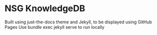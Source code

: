 # NSG KnowledgeDB
Built using just-the-docs theme and Jekyll, to be displayed using GitHub Pages
Use 
  bundle exec jekyll serve
to run locally
